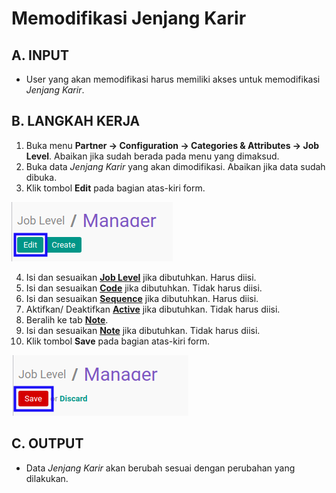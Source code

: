 # Memodifikasi Jenjang Karir

## A. INPUT

* User yang akan memodifikasi harus memiliki akses untuk memodifikasi *Jenjang Karir*.

## B. LANGKAH KERJA

1. Buka menu **Partner -> Configuration -> Categories & Attributes -> Job Level**. Abaikan jika sudah berada pada menu yang dimaksud.
2. Buka data *Jenjang Karir* yang akan dimodifikasi. Abaikan jika data sudah dibuka.
3. Klik tombol **Edit** pada bagian atas-kiri form.

![](../../../img/jenjang-karir/tombol-edit.png)

4. Isi dan sesuaikan **[Job Level](./penjelasan.md#field-name)** jika dibutuhkan. Harus diisi.
5. Isi dan sesuaikan **[Code](./penjelasan.md#field-code)** jika dibutuhkan. Tidak harus diisi.
6. Isi dan sesuaikan **[Sequence](./penjelasan.md#field-sequence-id)** jika dibutuhkan. Harus diisi.
7. Aktifkan/ Deaktifkan **[Active](./penjelasan.md#field-active)** jika dibutuhkan. Tidak harus diisi.
8. Beralih ke tab **[Note](./penjelasan.md#tab-note)**.
9. Isi dan sesuaikan **[Note](./penjelasan.md#field-note)** jika dibutuhkan. Tidak harus diisi.
10. Klik tombol **Save** pada bagian atas-kiri form.

![](../../../img/jenjang-karir/tombol-simpan-modifikasi.png)

## C. OUTPUT

* Data *Jenjang Karir* akan berubah sesuai dengan perubahan yang dilakukan.
